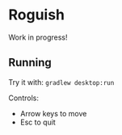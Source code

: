 Roguish
=======

Work in progress!

Running
-------
Try it with:
  `gradlew desktop:run`
  
Controls:
  * Arrow keys to move
  * Esc to quit
